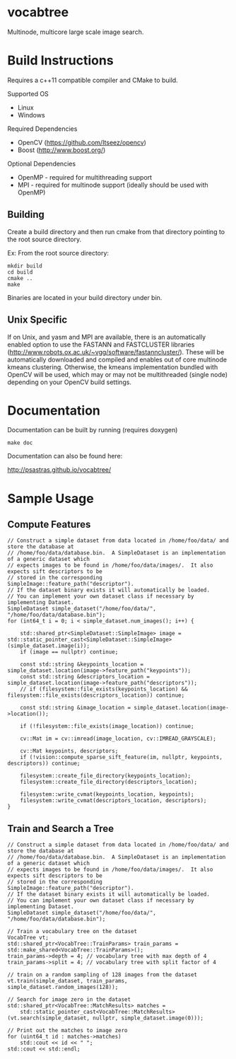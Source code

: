vocabtree
=========

Multinode, multicore large scale image search.


Build Instructions
===================

Requires a c++11 compatible compiler and CMake to build.

Supported OS

* Linux
* Windows

Required Dependencies

* OpenCV (https://github.com/Itseez/opencv)
* Boost (http://www.boost.org/)

Optional Dependencies

* OpenMP - required for multithreading support
* MPI - required for multinode support (ideally should be used with OpenMP)

Building
----------

Create a build directory and then run cmake from that directory pointing to the root source directory.

Ex: From the root source directory:

    mkdir build
    cd build
    cmake ..
    make

Binaries are located in your build directory under bin.

Unix Specific
----------
If on Unix, and yasm and MPI are available, there is an automatically enabled option to use the FASTANN and 
FASTCLUSTER libraries (http://www.robots.ox.ac.uk/~vgg/software/fastanncluster/).  These will be automatically 
downloaded and compiled and enables out of core multinode kmeans clustering.  Otherwise, the kmeans 
implementation bundled with OpenCV will be used, which may or may not be multithreaded (single node) 
depending on your OpenCV build settings.


Documentation
===================

Documentation can be built by running (requires doxygen)

    make doc

Documentation can also be found here:

http://psastras.github.io/vocabtree/


Sample Usage
===================

Compute Features
-----------------------
    // Construct a simple dataset from data located in /home/foo/data/ and store the database at 
    // /home/foo/data/database.bin.  A SimpleDataset is an implementation of a generic dataset which
    // expects images to be found in /home/foo/data/images/.  It also expects sift descriptors to be 
    // stored in the corresponding SimpleImage::feature_path("descriptor").
    // If the dataset binary exists it will automatically be loaded.
    // You can implement your own dataset class if necessary by implementing Dataset.
    SimpleDataset simple_dataset("/home/foo/data/", "/home/foo/data/database.bin");
	for (int64_t i = 0; i < simple_dataset.num_images(); i++) {

		std::shared_ptr<SimpleDataset::SimpleImage> image = std::static_pointer_cast<SimpleDataset::SimpleImage>(simple_dataset.image(i));
		if (image == nullptr) continue;

		const std::string &keypoints_location = simple_dataset.location(image->feature_path("keypoints"));
		const std::string &descriptors_location = simple_dataset.location(image->feature_path("descriptors"));
		// if (filesystem::file_exists(keypoints_location) && filesystem::file_exists(descriptors_location)) continue;
		
		const std::string &image_location = simple_dataset.location(image->location());

		if (!filesystem::file_exists(image_location)) continue;
		
		cv::Mat im = cv::imread(image_location, cv::IMREAD_GRAYSCALE);

		cv::Mat keypoints, descriptors;
		if (!vision::compute_sparse_sift_feature(im, nullptr, keypoints, descriptors)) continue;

		filesystem::create_file_directory(keypoints_location);
		filesystem::create_file_directory(descriptors_location);

		filesystem::write_cvmat(keypoints_location, keypoints);
		filesystem::write_cvmat(descriptors_location, descriptors);
	}

Train and Search a Tree
-----------------------
    // Construct a simple dataset from data located in /home/foo/data/ and store the database at 
    // /home/foo/data/database.bin.  A SimpleDataset is an implementation of a generic dataset which
    // expects images to be found in /home/foo/data/images/.  It also expects sift descriptors to be 
    // stored in the corresponding SimpleImage::feature_path("descriptor").
    // If the dataset binary exists it will automatically be loaded.
    // You can implement your own dataset class if necessary by implementing Dataset.
    SimpleDataset simple_dataset("/home/foo/data/", "/home/foo/data/database.bin");
    
    // Train a vocabulary tree on the dataset
    VocabTree vt;
    std::shared_ptr<VocabTree::TrainParams> train_params = std::make_shared<VocabTree::TrainParams>();
    train_params->depth = 4; // vocabulary tree with max depth of 4
    train_params->split = 4; // vocabulary tree with split factor of 4
    
    // train on a random sampling of 128 images from the dataset
    vt.train(simple_dataset, train_params, simple_dataset.random_images(128));
    
    // Search for image zero in the dataset
    std::shared_ptr<VocabTree::MatchResults> matches =
        std::static_pointer_cast<VocabTree::MatchResults>(vt.search(simple_dataset, nullptr, simple_dataset.image(0)));
    
    // Print out the matches to image zero
    for (uint64_t id : matches->matches)
        std::cout << id << " ";
    std::cout << std::endl;

